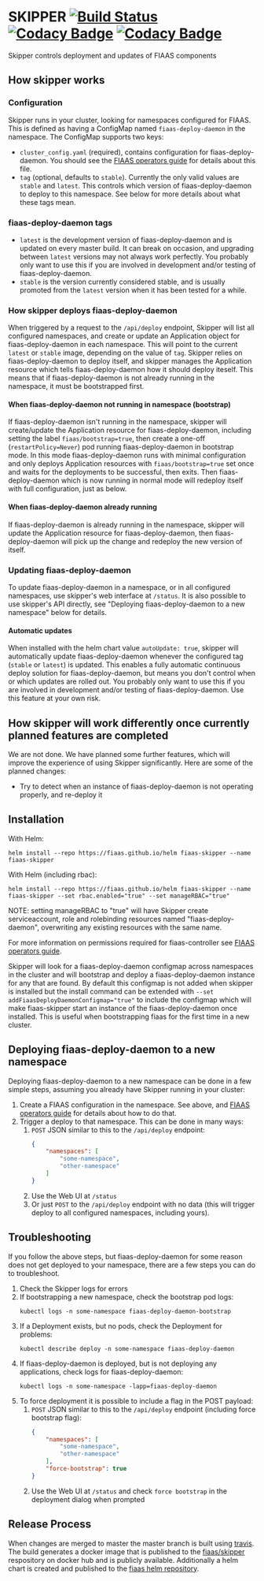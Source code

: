 <!--
Copyright 2017-2019 The FIAAS Authors

Licensed under the Apache License, Version 2.0 (the "License");
you may not use this file except in compliance with the License.
You may obtain a copy of the License at

     http://www.apache.org/licenses/LICENSE-2.0

Unless required by applicable law or agreed to in writing, software
distributed under the License is distributed on an "AS IS" BASIS,
WITHOUT WARRANTIES OR CONDITIONS OF ANY KIND, either express or implied.
See the License for the specific language governing permissions and
limitations under the License.
-->
# SKIPPER [![Build Status](https://fiaas-svc.semaphoreci.com/badges/skipper/branches/master.svg?style=shields)](https://fiaas-svc.semaphoreci.com/projects/skipper) [![Codacy Badge](https://app.codacy.com/project/badge/Grade/83b7598937694e1b92d706347d5124a3)](https://www.codacy.com/gh/fiaas/skipper/dashboard?utm_source=github.com&amp;utm_medium=referral&amp;utm_content=fiaas/skipper&amp;utm_campaign=Badge_Grade) [![Codacy Badge](https://app.codacy.com/project/badge/Coverage/83b7598937694e1b92d706347d5124a3)](https://www.codacy.com/gh/fiaas/skipper/dashboard?utm_source=github.com&utm_medium=referral&utm_content=fiaas/skipper&utm_campaign=Badge_Coverage)

Skipper controls deployment and updates of FIAAS components

## How skipper works

### Configuration
Skipper runs in your cluster, looking for namespaces configured for FIAAS. This is defined as having a ConfigMap named `fiaas-deploy-daemon` in the namespace. The ConfigMap supports two keys:
- `cluster_config.yaml` (required), contains configuration for fiaas-deploy-daemon. You should see the [FIAAS operators guide] for details about this file.
- `tag` (optional, defaults to `stable`). Currently the only valid values are `stable` and `latest`. This controls which version of fiaas-deploy-daemon to deploy to this namespace. See below for more details about what these tags mean.

### fiaas-deploy-daemon tags
- `latest` is the development version of fiaas-deploy-daemon and is updated on every master build. It can break on occasion, and upgrading between `latest` versions may not always work perfectly. You probably only want to use this if you are involved in development and/or testing of fiaas-deploy-daemon.
- `stable` is the version currently considered stable, and is usually promoted from the `latest` version when it has been tested for a while.

### How skipper deploys fiaas-deploy-daemon

When triggered by a request to the `/api/deploy` endpoint, Skipper will list all configured namespaces, and create or update an Application object for fiaas-deploy-daemon in each namespace. This will point to the current `latest` or `stable` image, depending on the value of `tag`.
Skipper relies on fiaas-deploy-daemon to deploy itself, and skipper manages the Application resource which tells fiaas-deploy-daemon how it should deploy iteself. This means that if fiaas-deploy-daemon is not already running in the namespace, it must be bootstrapped first.

#### When fiaas-deploy-daemon not running in namespace (bootstrap)
If fiaas-deploy-daemon isn't running in the namespace, skipper will create/update the Application resource for fiaas-deploy-daemon, including setting the label `fiaas/bootstrap=true`, then create a one-off (`restartPolicy=Never`) pod running fiaas-deploy-daemon in bootstrap mode. In this mode fiaas-deploy-daemon runs with minimal configuration and only deploys Application resources with `fiaas/bootstrap=true` set once and waits for the deployments to be successful, then exits. Then fiaas-deploy-daemon which is now running in normal mode will redeploy itself with full configuration, just as below.

#### When fiaas-deploy-daemon already running
If fiaas-deploy-daemon is already running in the namespace, skipper will update the Application resource for fiaas-deploy-daemon, then fiaas-deploy-daemon will pick up the change and redeploy the new version of itself.

### Updating fiaas-deploy-daemon

To update fiaas-deploy-daemon in a namespace, or in all configured namespaces, use skipper's web interface at `/status`.
It is also possible to use skipper's API directly, see "Deploying fiaas-deploy-daemon to a new namespace" below for details.

#### Automatic updates
When installed with the helm chart value `autoUpdate: true`, skipper will automatically update fiaas-deploy-daemon whenever the configured tag (`stable` or `latest`) is updated. This enables a fully automatic continuous deploy solution for fiaas-deploy-daemon, but means you don't control when or which updates are rolled out. You probably only want to use this if you are involved in development and/or testing of fiaas-deploy-daemon. Use this feature at your own risk.

## How skipper will work differently once currently planned features are completed

We are not done. We have planned some further features, which will improve the experience of using Skipper significantly. Here are some of the planned changes:

* Try to detect when an instance of fiaas-deploy-daemon is not operating properly, and re-deploy it

## Installation

With Helm:

```commandline
helm install --repo https://fiaas.github.io/helm fiaas-skipper --name fiaas-skipper
```

With Helm (including rbac):

```commandline
helm install --repo https://fiaas.github.io/helm fiaas-skipper --name fiaas-skipper --set rbac.enabled="true" --set manageRBAC="true"
```
NOTE: setting manageRBAC to "true" will have Skipper create serviceaccount, role and rolebinding resources named "fiaas-deploy-daemon", overwriting any existing resources with the same name.

For more information on permissions required for fiaas-controller see [FIAAS operators guide].

Skipper will look for a fiaas-deploy-daemon configmap across namespaces in the cluster and will bootstrap and deploy a fiaas-deploy-daemon instance for any that are found. By default this configmap is not added when skipper is installed but the install command can be extended with `--set addFiaasDeployDaemonConfigmap="true"` to include the configmap which will make fiaas-skipper start an instance of the fiaas-deploy-daemon once installed. This is useful when bootstrapping fiaas for the first time in a new cluster.

## Deploying fiaas-deploy-daemon to a new namespace

Deploying fiaas-deploy-daemon to a new namespace can be done in a few simple steps, assuming you already have Skipper running in your cluster:

1. Create a FIAAS configuration in the namespace. See above, and [FIAAS operators guide] for details about how to do that.
2. Trigger a deploy to that namespace. This can be done in many ways:
    1. `POST` JSON similar to this to the `/api/deploy` endpoint:
        ```json
        {
            "namespaces": [
                "some-namespace",
                "other-namespace"
            ]
        }
        ```
    2. Use the Web UI at `/status`
    3. Or just `POST` to the `/api/deploy` endpoint with no data (this will trigger deploy to all configured namespaces, including yours).

## Troubleshooting

If you follow the above steps, but fiaas-deploy-daemon for some reason does not get deployed to your namespace, there are a few steps you can do to troubleshoot.

1. Check the Skipper logs for errors
2. If bootstrapping a new namespace, check the bootstrap pod logs:
    ```commandline
    kubectl logs -n some-namespace fiaas-deploy-daemon-bootstrap
    ```
3. If a Deployment exists, but no pods, check the Deployment for problems:
    ```commandline
    kubectl describe deploy -n some-namespace fiaas-deploy-daemon
    ```
4. If fiaas-deploy-daemon is deployed, but is not deploying any applications, check logs for fiaas-deploy-daemon:
    ```commandline
    kubectl logs -n some-namespace -lapp=fiaas-deploy-daemon
    ```
5. To force deployment it is possible to include a flag in the POST payload:
    1. `POST` JSON similar to this to the `/api/deploy` endpoint (including force bootstrap flag):
        ```json
        {
            "namespaces": [
                "some-namespace",
                "other-namespace"
            ],
            "force-bootstrap": true
        }
        ```
    2. Use the Web UI at `/status` and check `force bootstrap` in the deployment dialog when prompted


[FIAAS operators guide]: https://github.com/fiaas/fiaas-deploy-daemon/blob/master/docs/operator_guide.md

## Release Process

When changes are merged to master the master branch is built using [travis](https://travis-ci.org/fiaas/skipper). The build generates a docker image that is published to the [fiaas/skipper](https://cloud.docker.com/u/fiaas/repository/docker/fiaas/skipper) respository on docker hub and is publicly available.
Additionally a helm chart is created and published to the [fiaas helm repository](https://github.com/fiaas/helm).
